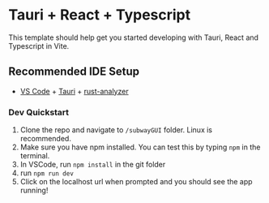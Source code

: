 # Tauri + React + Typescript

This template should help get you started developing with Tauri, React and Typescript in Vite.

## Recommended IDE Setup

- [VS Code](https://code.visualstudio.com/) + [Tauri](https://marketplace.visualstudio.com/items?itemName=tauri-apps.tauri-vscode) + [rust-analyzer](https://marketplace.visualstudio.com/items?itemName=rust-lang.rust-analyzer)

### Dev Quickstart
1. Clone the repo and navigate to `/subwayGUI` folder. Linux is recommended.
3. Make sure you have npm installed. You can test this by typing `npm` in the terminal.
4. In VSCode, run `npm install` in the git folder
5. run `npm run dev`
6. Click on the localhost url when prompted and you should see the app running!
